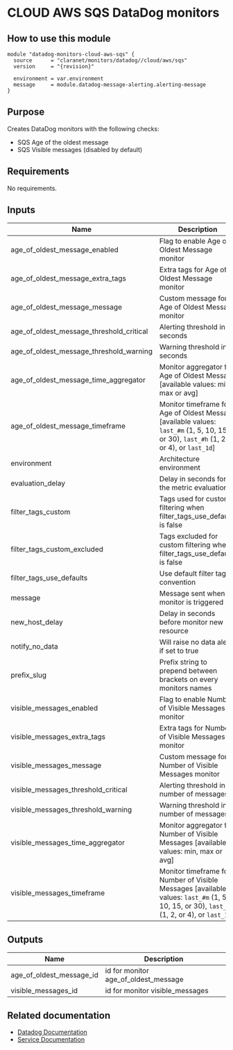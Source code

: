 # CLOUD AWS SQS DataDog monitors

## How to use this module

```hcl
module "datadog-monitors-cloud-aws-sqs" {
  source      = "claranet/monitors/datadog//cloud/aws/sqs"
  version     = "{revision}"

  environment = var.environment
  message     = module.datadog-message-alerting.alerting-message
}

```

## Purpose

Creates DataDog monitors with the following checks:

- SQS Age of the oldest message
- SQS Visible messages (disabled by default)

## Requirements

No requirements.

## Inputs

| Name | Description | Type | Default | Required |
|------|-------------|------|---------|:--------:|
| age\_of\_oldest\_message\_enabled | Flag to enable Age of Oldest Message monitor | `string` | `"true"` | no |
| age\_of\_oldest\_message\_extra\_tags | Extra tags for Age of Oldest Message monitor | `list(string)` | `[]` | no |
| age\_of\_oldest\_message\_message | Custom message for Age of Oldest Message monitor | `string` | `""` | no |
| age\_of\_oldest\_message\_threshold\_critical | Alerting threshold in seconds | `number` | `600` | no |
| age\_of\_oldest\_message\_threshold\_warning | Warning threshold in seconds | `number` | `300` | no |
| age\_of\_oldest\_message\_time\_aggregator | Monitor aggregator for Age of Oldest Message [available values: min, max or avg] | `string` | `"min"` | no |
| age\_of\_oldest\_message\_timeframe | Monitor timeframe for Age of Oldest Message [available values: `last_#m` (1, 5, 10, 15, or 30), `last_#h` (1, 2, or 4), or `last_1d`] | `string` | `"last_30m"` | no |
| environment | Architecture environment | `string` | n/a | yes |
| evaluation\_delay | Delay in seconds for the metric evaluation | `number` | `900` | no |
| filter\_tags\_custom | Tags used for custom filtering when filter\_tags\_use\_defaults is false | `string` | `"*"` | no |
| filter\_tags\_custom\_excluded | Tags excluded for custom filtering when filter\_tags\_use\_defaults is false | `string` | `""` | no |
| filter\_tags\_use\_defaults | Use default filter tags convention | `string` | `"true"` | no |
| message | Message sent when a monitor is triggered | `any` | n/a | yes |
| new\_host\_delay | Delay in seconds before monitor new resource | `number` | `300` | no |
| notify\_no\_data | Will raise no data alert if set to true | `bool` | `true` | no |
| prefix\_slug | Prefix string to prepend between brackets on every monitors names | `string` | `""` | no |
| visible\_messages\_enabled | Flag to enable Number of Visible Messages monitor | `string` | `"false"` | no |
| visible\_messages\_extra\_tags | Extra tags for Number of Visible Messages monitor | `list(string)` | `[]` | no |
| visible\_messages\_message | Custom message for Number of Visible Messages monitor | `string` | `""` | no |
| visible\_messages\_threshold\_critical | Alerting threshold in number of messages | `number` | `2` | no |
| visible\_messages\_threshold\_warning | Warning threshold in number of messages | `number` | `1` | no |
| visible\_messages\_time\_aggregator | Monitor aggregator for Number of Visible Messages [available values: min, max or avg] | `string` | `"min"` | no |
| visible\_messages\_timeframe | Monitor timeframe for Number of Visible Messages [available values: `last_#m` (1, 5, 10, 15, or 30), `last_#h` (1, 2, or 4), or `last_1d`] | `string` | `"last_30m"` | no |

## Outputs

| Name | Description |
|------|-------------|
| age\_of\_oldest\_message\_id | id for monitor age\_of\_oldest\_message |
| visible\_messages\_id | id for monitor visible\_messages |

## Related documentation
* [Datadog Documentation](https://docs.datadoghq.com/integrations/amazon_sqs/)
* [Service Documentation](https://docs.aws.amazon.com/sqs/index.html)
